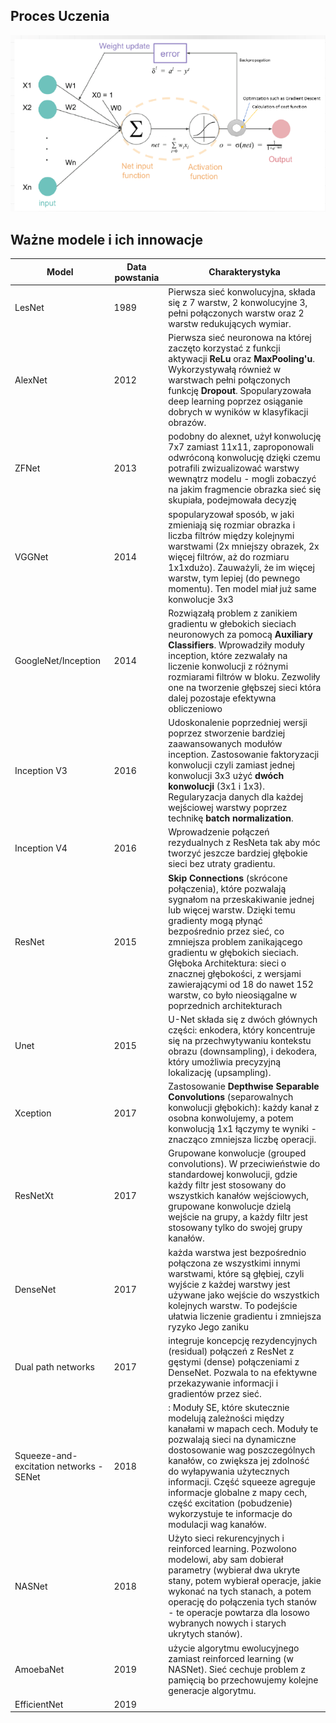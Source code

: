 ## Proces Uczenia

![](./images/proces_uczenia.png)

## Ważne modele i ich innowacje

|Model | Data powstania |Charakterystyka |
|---|---|--- |
|LesNet| 1989 | Pierwsza  sieć konwolucyjna, składa się z 7 warstw, 2 konwolucyjne 3, pełni połączonych warstw oraz 2 warstw redukujących wymiar. |
|AlexNet| 2012| Pierwsza sieć neuronowa na której zaczęto korzystać z funkcji aktywacji **ReLu** oraz **MaxPooling'u**. Wykorzystywałą również w warstwach pełni połączonych funkcję **Dropout**. Spopularyzowała deep learning poprzez osiąganie dobrych w wyników w klasyfikacji obrazów.
|ZFNet| 2013| podobny do alexnet, użył konwolucję 7x7 zamiast 11x11, zaproponowali odwróconą konwolucję dzięki czemu potrafili zwizualizować warstwy wewnątrz modelu - mogli zobaczyć na jakim fragmencie obrazka sieć się skupiała, podejmowała decyzję|
|VGGNet|2014|  spopularyzował sposób, w jaki zmieniają się rozmiar obrazka i liczba filtrów między kolejnymi warstwami (2x mniejszy obrazek, 2x więcej filtrów, aż do rozmiaru 1x1xdużo). Zauważyli, że im więcej warstw, tym lepiej (do pewnego momentu). Ten model miał już same konwolucje 3x3
|GoogleNet/Inception|2014| Rozwiązałą problem z zanikiem gradientu w głebokich sieciach neuronowych za pomocą **Auxiliary Classifiers**. Wprowadziły moduły inception, które zezwalały na liczenie konwolucji z różnymi rozmiarami filtrów w bloku. Zezwoliły one na tworzenie głębszej sieci która dalej pozostaje efektywna obliczeniowo
|Inception V3|2016| Udoskonalenie poprzedniej wersji poprzez stworzenie bardziej zaawansowanych modułów inception. Zastosowanie faktoryzacji konwolucji czyli zamiast jednej konwolucji 3x3 użyć **dwóch konwolucji** (3x1 i 1x3). Regularyzacja danych dla każdej wejściowej warstwy poprzez technikę **batch normalization**.
|Inception V4|2016| Wprowadzenie połączeń rezydualnych z ResNeta tak aby móc tworzyć jeszcze bardziej głębokie sieci bez utraty gradientu.
|ResNet|2015| **Skip Connections** (skrócone połączenia), które pozwalają sygnałom na przeskakiwanie jednej lub więcej warstw. Dzięki temu gradienty mogą płynąć bezpośrednio przez sieć, co zmniejsza problem zanikającego gradientu w głębokich sieciach. Głęboka Architektura: sieci o znacznej głębokości, z wersjami zawierającymi od 18 do nawet 152 warstw, co było nieosiągalne w poprzednich architekturach
| Unet| 2015 |  U-Net składa się z dwóch głównych części: enkodera, który koncentruje się na przechwytywaniu kontekstu obrazu (downsampling), i dekodera, który umożliwia precyzyjną lokalizację (upsampling).
|Xception|2017| Zastosowanie **Depthwise Separable Convolutions**  (separowalnych konwolucji głębokich): każdy kanał z osobna konwolujemy, a potem konwolucją 1x1 łączymy te wyniki - znacząco zmniejsza liczbę operacji.
|ResNetXt|2017| Grupowane konwolucje (grouped convolutions). W przeciwieństwie do standardowej konwolucji, gdzie każdy filtr jest stosowany do wszystkich kanałów wejściowych, grupowane konwolucje dzielą wejście na grupy, a każdy filtr jest stosowany tylko do swojej grupy kanałów.
|DenseNet|2017| każda warstwa jest bezpośrednio połączona ze wszystkimi innymi warstwami, które są głębiej, czyli wyjście z każdej warstwy jest używane jako wejście do wszystkich kolejnych warstw. To podejście ułatwia liczenie gradientu i zmniejsza ryzyko Jego zaniku
|Dual path networks|2017|  integruje koncepcję rezydencyjnych (residual) połączeń z ResNet z gęstymi (dense) połączeniami z DenseNet. Pozwala to na efektywne przekazywanie informacji i gradientów przez sieć.
| Squeeze-and-excitation networks - SENet |2018| : Moduły SE, które skutecznie modelują zależności między kanałami w mapach cech. Moduły te pozwalają sieci na dynamiczne dostosowanie wag poszczególnych kanałów, co zwiększa jej zdolność do wyłapywania użytecznych informacji. Część  squeeze agreguje informacje globalne z mapy cech,  część excitation (pobudzenie) wykorzystuje te informacje do modulacji wag kanałów.
| NASNet |2018| Użyto sieci rekurencyjnych i reinforced learning. Pozwolono modelowi, aby sam dobierał parametry (wybierał dwa ukryte stany, potem wybierał operacje, jakie wykonać na tych stanach, a potem operację do połączenia tych stanów - te operacje powtarza dla losowo wybranych nowych i starych ukrytych stanów).
|AmoebaNet | 2019 | użycie algorytmu ewolucyjnego zamiast reinforced learning (w NASNet). Sieć cechuje problem z pamięcią bo przechowujemy kolejne generacje algorytmu.
| EfficientNet |2019|
